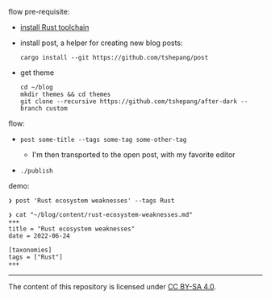 flow pre-requisite:

- [install Rust toolchain]

- install post, a helper for creating new blog posts:

      cargo install --git https://github.com/tshepang/post

- get theme

      cd ~/blog
      mkdir themes && cd themes
      git clone --recursive https://github.com/tshepang/after-dark --branch custom

flow:

- `post some-title --tags some-tag some-other-tag`

  + I'm then transported to the open post, with my favorite editor

- `./publish`

demo:

```
❯ post 'Rust ecosystem weaknesses' --tags Rust

❯ cat "~/blog/content/rust-ecosystem-weaknesses.md"
+++
title = "Rust ecosystem weaknesses"
date = 2022-06-24

[taxonomies]
tags = ["Rust"]
+++
```

---

The content of this repository is licensed under [CC BY-SA 4.0].

[install Rust toolchain]: https://rust-lang.org/install
[CC BY-SA 4.0]: http://creativecommons.org/licenses/by-sa/4.0
